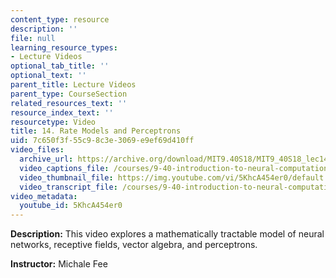 ```yaml
---
content_type: resource
description: ''
file: null
learning_resource_types:
- Lecture Videos
optional_tab_title: ''
optional_text: ''
parent_title: Lecture Videos
parent_type: CourseSection
related_resources_text: ''
resource_index_text: ''
resourcetype: Video
title: 14. Rate Models and Perceptrons
uid: 7c650f3f-55c9-8c3e-3069-e9ef69d410ff
video_files:
  archive_url: https://archive.org/download/MIT9.40S18/MIT9_40S18_lec14_300k.mp4
  video_captions_file: /courses/9-40-introduction-to-neural-computation-spring-2018/3562c6e8e09f5f3db67f765b0ae814da_5KhcA454er0.vtt
  video_thumbnail_file: https://img.youtube.com/vi/5KhcA454er0/default.jpg
  video_transcript_file: /courses/9-40-introduction-to-neural-computation-spring-2018/cb8d3e4db6790a1eb6f14039572d48aa_5KhcA454er0.pdf
video_metadata:
  youtube_id: 5KhcA454er0
---
```


**Description:** This video explores a mathematically tractable model of neural networks, receptive fields, vector algebra, and perceptrons.

**Instructor:** Michale Fee